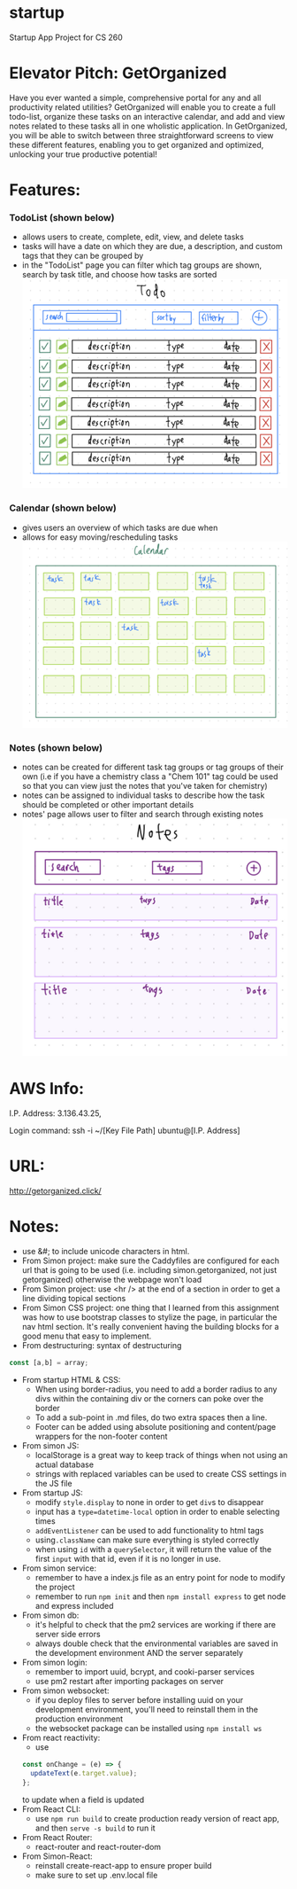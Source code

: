 # startup
Startup App Project for CS 260

# Elevator Pitch: GetOrganized
Have you ever wanted a simple, comprehensive portal for any and all productivity related utilities? GetOrganized
will enable you to create a full todo-list, organize these tasks on an interactive calendar, and add and 
view notes related to these tasks all in one wholistic application. In GetOrganized, you will be able to 
switch between three straightforward screens to view these different features, enabling you to get organized and 
optimized, unlocking your true productive potential!

# Features:
### TodoList (shown below)
- allows users to create, complete, edit, view, and delete tasks
- tasks will have a date on which they are due, a description, and custom tags that they can be grouped by
- in the "TodoList" page you can filter which tag groups are shown, search by task title, and choose how tasks are sorted
![todolist sketch](https://github.com/TheGreengo/startup/blob/main/tasks_sketch.jpg?raw=true)

### Calendar (shown below)
- gives users an overview of which tasks are due when
- allows for easy moving/rescheduling tasks
![calendar sketch](https://github.com/TheGreengo/startup/blob/main/calendar_sketch.jpeg)

### Notes (shown below)
- notes can be created for different task tag groups or tag groups of their own (i.e if you have a chemistry class a "Chem 101" tag could be used so that you can view just the notes that you've taken for chemistry)
- notes can be assigned to individual tasks to describe how the task should be completed or other important details
- notes' page allows user to filter and search through existing notes
![notes sketch](https://github.com/TheGreengo/startup/blob/main/note_sketch.jpg?raw=true)

# AWS Info:
I.P. Address: 3.136.43.25,

Login command: ssh -i ~/[Key File Path] ubuntu@[I.P. Address]

# URL:
http://getorganized.click/

# Notes:
- use &#; to include unicode characters in html.
- From Simon project: make sure the Caddyfiles are configured for each url that is going to be used (i.e. including simon.getorganized, not just getorganized) otherwise the webpage won't load
- From Simon project: use \<hr \/> at the end of a section in order to get a line dividing topical sections
- From Simon CSS project: one thing that I learned from this assignment was how to use bootstrap classes to stylize the page, in particular the nav html section. It's really convenient having the building blocks for a good menu that easy to implement.
- From destructuring: syntax of destructuring 
```javascript
const [a,b] = array;
``` 
- From startup HTML & CSS:
  - When using border-radius, you need to add a border radius to any divs within the containing div or the corners can poke over the border
  - To add a sub-point in .md files, do two extra spaces then a line.
  - Footer can be added using absolute positioning and content/page wrappers for the non-footer content
- From simon JS:
  - localStorage is a great way to keep track of things when not using an actual database
  - strings with replaced variables can be used to create CSS settings in the JS file
- From startup JS:
  - modify ```style.display``` to none in order to get ```div```s to disappear
  - input has a ```type=datetime-local``` option in order to enable selecting times
  - ```addEventListener``` can be used to add functionality to html tags
  - using```.className``` can make sure everything is styled correctly
  - when using ```id``` with a ```querySelector```, it will return the value of the first ```input``` with that id, even if it is no longer in use. 
- From simon service:
  - remember to have a index.js file as an entry point for node to modify the project
  - remember to run `npm init` and then `npm install express` to get node and express included 
- From simon db:
  - it's helpful to check that the pm2 services are working if there are server side errors
  - always double check that the environmental variables are saved in the development environment AND the server separately
- From simon login:
  - remember to import uuid, bcrypt, and cooki-parser services
  - use pm2 restart after importing packages on server
- From simon websocket:
  - if you deploy files to server before installing uuid on your development environment, you'll need to reinstall them in the production environment
  - the websocket package can be installed using ```npm install ws```
- From react reactivity: 
  - use 
  ```javascript
  const onChange = (e) => {
    updateText(e.target.value);
  };
  ```
  to update when a field is updated
- From React CLI:
  - use ```npm run build``` to create production ready version of react app, and then ```serve -s build``` to run it
- From React Router:
  - react-router and react-router-dom
- From Simon-React:
  - reinstall create-react-app to ensure proper build
  - make sure to set up .env.local file
